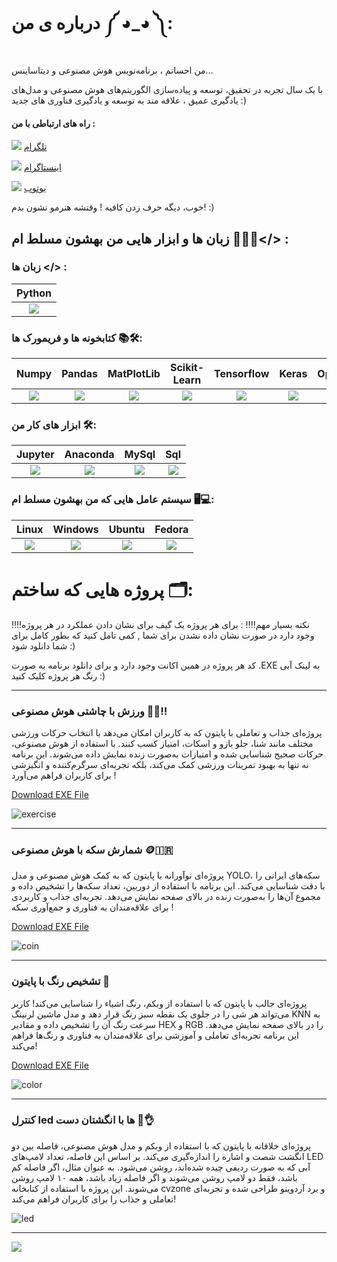 # درباره ی من  ༼ ◕_◕ ༽:
من احسانم ، برنامه‌نویس هوش مصنوعی و دیتاساینس...

با یک سال تجربه در تحقیق، توسعه و پیاده‌سازی الگوریتم‌های هوش مصنوعی و مدل‌های یادگیری عمیق ، علاقه مند به توسعه و یادگیری فناوری های جدید :)

#### راه های ارتباطی با من :
![](https://github.com/EhsanNaderlou/profile_images/blob/master/telegram.png) <a href="https://t.me/EhsanNaderlou">تلگرام</a>

![](https://github.com/EhsanNaderlou/profile_images/blob/master/instagram.png) <a href="https://instagram.com/ehsan.aidev">اینستاگرام</a>

![](https://github.com/EhsanNaderlou/profile_images/blob/master/youtube.png) <a href="https://www.youtube.com/@ehsan.aidevv">یوتوب</a>





خوب، دیگه حرف زدن کافیه ! وقتشه هنرمو نشون بدم! :)
## زبان ها و ابزار هایی من بهشون مسلط ام 👨🏻‍💻</> :


### زبان ها </> :

|Python         |
|:-------------:|
| ![](https://github.com/EhsanNaderlou/profile_images/blob/master/python.png) |

### کتابخونه ها و فریمورک ها 📚🛠️:



| Numpy | Pandas | MatPlotLib | Scikit-Learn | Tensorflow | Keras | OpenCv | CvZone | CustomTkinter | YOLO models |
|:-------------:|:-------------:|:-------------:|:-------------:|:-------------:|:-------------:|:-------------:|:-------------:|:-------------:|:-------------:|
| ![](https://github.com/EhsanNaderlou/profile_images/blob/master/numpy.png) | ![](https://github.com/EhsanNaderlou/profile_images/blob/master/pandas.png) | ![](https://github.com/EhsanNaderlou/profile_images/blob/master/matplotlib.png) | ![](https://github.com/EhsanNaderlou/profile_images/blob/master/sklearn.png) | ![](https://github.com/EhsanNaderlou/profile_images/blob/master/tensorflow.png) | ![](https://github.com/EhsanNaderlou/profile_images/blob/master/keras.png) | ![](https://github.com/EhsanNaderlou/profile_images/blob/master/cv2.png) | ![](https://github.com/EhsanNaderlou/profile_images/blob/master/cvzone.png) | ![](https://github.com/EhsanNaderlou/profile_images/blob/master/customtkinter.png) | ![](https://github.com/EhsanNaderlou/profile_images/blob/master/yolo.png) |


### ابزار های کار من 🛠️:
| Jupyter | Anaconda | MySql | Sql |
|:-------------:|:-------------:|:-------------:|:-------------:|
| ![](https://github.com/EhsanNaderlou/profile_images/blob/master/jupyter.png) | ![](https://github.com/EhsanNaderlou/profile_images/blob/master/anaconda.png) | ![](https://github.com/EhsanNaderlou/profile_images/blob/master/MySql.png) | ![](https://github.com/EhsanNaderlou/profile_images/blob/master/sql.png) |

### سیستم عامل هایی که من بهشون مسلط ام 🖥️💻:
| Linux | Windows | Ubuntu | Fedora |
|:-------------:|:-------------:|:-------------:|:-------------:|
| ![](https://github.com/EhsanNaderlou/profile_images/blob/master/linux.png) | ![](https://github.com/EhsanNaderlou/profile_images/blob/master/windows.png) | ![](https://github.com/EhsanNaderlou/profile_images/blob/master/ubuntu.png) | ![](https://github.com/EhsanNaderlou/profile_images/blob/master/fedora.png) |



# پروژه هایی که ساختم 🗂️:
‼️‼️نکته بسیار مهم‼️‼️ :
برای هر پروژه یک گیف برای نشان دادن عملکرد در هر پروژه وجود دارد 
در صورت نشان داده نشدن برای شما , کمی تامل کنید که بطور کامل برای شما دانلود شود :)

کد هر پروژه در همین اکانت وجود دارد و برای دانلود برنامه به صورت .EXE به لینک آبی رنگ هر پروژه کلیک کنید :)

---
### ورزش با چاشتی هوش مصنوعی 💪😮!!

پروژه‌ای جذاب و تعاملی با پایتون که به کاربران امکان می‌دهد با انتخاب حرکات ورزشی مختلف مانند شنا، جلو بازو و اسکات، امتیاز کسب کنند. با استفاده از هوش مصنوعی، حرکات صحیح شناسایی شده و امتیازات به‌صورت زنده نمایش داده می‌شوند. این برنامه نه تنها به بهبود تمرینات ورزشی کمک می‌کند، بلکه تجربه‌ای سرگرم‌کننده و انگیزشی برای کاربران فراهم می‌آورد !

<a href="https://drive.google.com/file/d/1nd_LL-3s1UTWy6_7ESqrBNLvpETZe9ot/view?usp=drive_link">Download EXE File</a>

![exercise](https://github.com/user-attachments/assets/7dc1a1f5-2fc8-4f47-a68e-732252b35fcd) 

---
### شمارش سکه با هوش مصنوعی 🪙🇮🇷

پروژه‌ای نوآورانه با پایتون که به کمک هوش مصنوعی و مدل YOLO، سکه‌های ایرانی را با دقت شناسایی می‌کند. این برنامه با استفاده از دوربین، تعداد سکه‌ها را تشخیص داده و مجموع آن‌ها را به‌صورت زنده در بالای صفحه نمایش می‌دهد. تجربه‌ای جذاب و کاربردی برای علاقه‌مندان به فناوری و جمع‌آوری سکه !

<a href="https://drive.google.com/file/d/1qWiGNgRCngBC9kcYR8OF58AfYNf20pDN/view?usp=drive_link">Download EXE File</a>

![coin](https://github.com/user-attachments/assets/28b8469f-388b-4da0-b536-8002c196ffd1)

---
### تشخیص رنگ با پایتون 🌈

پروژه‌ای جالب با پایتون که با استفاده از وبکم، رنگ اشیاء را شناسایی می‌کند! کاربر می‌تواند هر شی را در جلوی یک نقطه سبز رنگ قرار دهد و مدل ماشین لرنینگ KNN به سرعت رنگ آن را تشخیص داده و مقادیر HEX و RGB را در بالای صفحه نمایش می‌دهد. این برنامه تجربه‌ای تعاملی و آموزشی برای علاقه‌مندان به فناوری و رنگ‌ها فراهم می‌کند!

<a href="https://drive.google.com/file/d/12cYrAj9dFCLTKUrRwwPUsadl0sRt14j5/view?usp=drive_link">Download EXE File</a>

![color](https://github.com/user-attachments/assets/39cedb15-40d3-47ae-9624-38e8c924ebd7)

---
### کنترل led ها با انگشتان دست 🌈👌

پروژه‌ای خلاقانه با پایتون که با استفاده از وبکم و مدل هوش مصنوعی، فاصله بین دو انگشت شصت و اشاره را اندازه‌گیری می‌کند. بر اساس این فاصله، تعداد لامپ‌های LED آبی که به صورت ردیفی چیده شده‌اند، روشن می‌شود. به عنوان مثال، اگر فاصله کم باشد، فقط دو لامپ روشن می‌شوند و اگر فاصله زیاد باشد، همه ۱۰ لامپ روشن می‌شوند. این پروژه با استفاده از کتابخانه cvzone و برد آردوینو طراحی شده و تجربه‌ای تعاملی و جذاب را برای کاربران فراهم می‌کند!

![led](https://github.com/user-attachments/assets/99bfa942-35ee-4c6b-b7bf-b6f660f5069a)

---



![](https://github.com/EhsanNaderlou/profile_images/blob/master/github-snake.svg)

